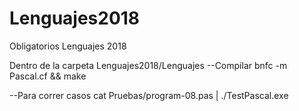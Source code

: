 # Lenguajes2018
Obligatorios Lenguajes 2018

Dentro de la carpeta Lenguajes2018/Lenguajes
--Compilar
bnfc -m Pascal.cf && make

--Para correr casos
cat Pruebas/program-08.pas | ./TestPascal.exe

